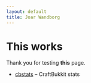 ```yaml
---
layout: default
title: Joar Wandborg
---
```

# This works

Thank you for testing **this** page.

*	[cbstats](/cbstats/) &ndash; CraftBukkit stats
